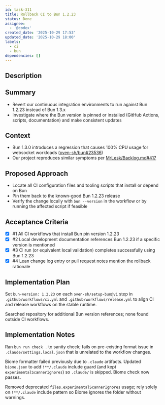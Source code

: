 ```yaml
---
id: task-311
title: Rollback CI to Bun 1.2.23
status: Done
assignee:
  - '@codex'
created_date: '2025-10-29 17:53'
updated_date: '2025-10-29 18:00'
labels:
  - ci
  - bun
dependencies: []
---
```


## Description

<!-- SECTION:DESCRIPTION:BEGIN -->
## Summary
- Revert our continuous integration environments to run against Bun 1.2.23 instead of Bun 1.3.x
- Investigate where the Bun version is pinned or installed (GitHub Actions, scripts, documentation) and make consistent updates

## Context
- Bun 1.3.0 introduces a regression that causes 100% CPU usage for websocket workloads ([oven-sh/bun#23536](https://github.com/oven-sh/bun/issues/23536))
- Our project reproduces similar symptoms per [MrLesk/Backlog.md#417](https://github.com/MrLesk/Backlog.md/issues/417)

## Proposed Approach
- Locate all CI configuration files and tooling scripts that install or depend on Bun
- Pin them back to the known-good Bun 1.2.23 release
- Verify the change locally with `bun --version` in the workflow or by running the affected script if feasible
<!-- SECTION:DESCRIPTION:END -->

## Acceptance Criteria
<!-- AC:BEGIN -->
- [x] #1 All CI workflows that install Bun pin version 1.2.23
- [x] #2 Local development documentation references Bun 1.2.23 if a specific version is mentioned
- [x] #3 CI run (or equivalent local validation) completes successfully using Bun 1.2.23
- [x] #4 Lean change log entry or pull request notes mention the rollback rationale
<!-- AC:END -->

## Implementation Plan

<!-- SECTION:PLAN:BEGIN -->
Set `bun-version: 1.2.23` on each `oven-sh/setup-bun@v1` step in `.github/workflows/ci.yml` and `.github/workflows/release.yml` to align CI and release workflows on the stable runtime.

Searched repository for additional Bun version references; none found outside CI workflows.
<!-- SECTION:PLAN:END -->

## Implementation Notes

<!-- SECTION:NOTES:BEGIN -->
Ran `bun run check .` to sanity check; fails on pre-existing format issue in `.claude/settings.local.json` that is unrelated to the workflow changes.

Biome formatter failed previously due to `.claude` artifacts. Updated `biome.json` to add `!**/.claude` include guard (and kept `experimentalScannerIgnores`) so `.claude/` is skipped. Biome check now passes.

Removed deprecated `files.experimentalScannerIgnores` usage; rely solely on `!**/.claude` include pattern so Biome ignores the folder without warnings.
<!-- SECTION:NOTES:END -->
